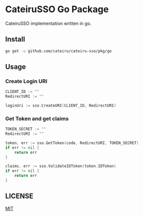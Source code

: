 # CateiruSSO Go Package

CateiruSSO implementation written in go.

## Install

```bash
go get -u github.com/cateiru/cateiru-sso/pkg/go
```

## Usage

### Create Login URI

```go
CLIENT_ID := ""
RedirectURI := ""

loginUri := sso.CreateURI(CLIENT_ID, RedirectURI)
```

### Get Token and get claims

```go
TOKEN_SECRET := ""
RedirectURI := ""

token, err := sso.GetToken(code, RedirectURI, TOKEN_SECRET)
if err != nil {
    return err
}

claims, err := sso.ValidateIDToken(token.IDToken)
if err != nil {
    return err
}
```

## LICENSE

[MIT](../../LICENSE)
